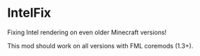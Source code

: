 # IntelFix

Fixing Intel rendering on even older Minecraft versions!

This mod should work on all versions with FML coremods (1.3+).
